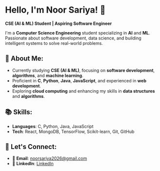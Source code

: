 # Hello, I'm Noor Sariya! 👋

**CSE (AI & ML) Student | Aspiring Software Engineer**

I'm a **Computer Science Engineering** student specializing in **AI** and **ML**. Passionate about software development, data science, and building intelligent systems to solve real-world problems.  

## 🚀 About Me:
- Currently studying **CSE (AI & ML)**, focusing on **software development**, **algorithms**, and **machine learning**.  
- Proficient in **C**, **Python**, **Java**, **JavaScript**, and experienced in **web development**.  
- Exploring **cloud computing** and enhancing my skills in **data structures** and **algorithms**.

## 📚 Skills:
- **Languages**: C, Python, Java, JavaScript  
- **Tech**: React, MongoDB, TensorFlow, Scikit-learn, Git, GitHub  

## 🤝 Let's Connect:
- 📧 **Email**: [noorsariya2026@gmail.com](mailto:noorsariya2026@gmail.com)  
- 💼 **LinkedIn**: [LinkedIn](https://www.linkedin.com/in/noor-sariya-iffath-7b6576213)
